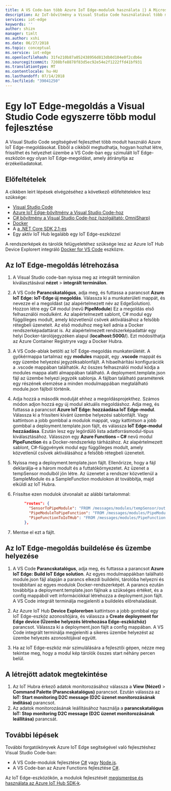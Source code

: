 ```yaml
---
title: A VS Code-ban több Azure IoT Edge-modulok használata |} A Microsoft Docs
description: Az IoT-bővítmény a Visual Studio Code használatával több modul egyidejű fejlesztése az Azure IoT Edge-hez
services: iot-edge
keywords: ''
author: shizn
manager: timlt
ms.author: xshi
ms.date: 06/27/2018
ms.topic: conceptual
ms.service: iot-edge
ms.openlocfilehash: 31fe210b87a052438956d813db0d104e0f2cdb6e
ms.sourcegitcommit: 7208bfe8878f83d5ec92e54e2f1222ffd41bf931
ms.translationtype: MT
ms.contentlocale: hu-HU
ms.lasthandoff: 07/14/2018
ms.locfileid: "39041250"
---
```

# <a name="develop-an-iot-edge-solution-with-multiple-modules-in-visual-studio-code"></a>Egy IoT Edge-megoldás a Visual Studio Code egyszerre több modul fejlesztése

A Visual Studio Code segítségével fejleszthet több modult használó Azure IoT Edge-megoldásokat. Ebből a cikkből megtudhatja, hogyan hozhat létre, frissíthet és helyezhet üzembe a VS Code-ban egy szimulált IoT Edge-eszközön egy olyan IoT Edge-megoldást, amely átirányítja az érzékelőadatokat. 

## <a name="prerequisites"></a>Előfeltételek

A cikkben leírt lépések elvégzéséhez a következő előfeltételekre lesz szüksége:

- [Visual Studio Code](https://code.visualstudio.com/)
- [Azure IoT Edge-bővítmény a Visual Studio Code-hoz](https://marketplace.visualstudio.com/items?itemName=vsciot-vscode.azure-iot-edge)
- [C# bővítmény a Visual Studio Code-hoz (szolgáltató: OmniSharp)](https://marketplace.visualstudio.com/items?itemName=ms-vscode.csharp)
- [Docker](https://docs.docker.com/engine/installation/)
- A [a .NET Core SDK 2.1-es](https://www.microsoft.com/net/download)
- Egy aktív IoT Hub legalább egy IoT Edge-eszközzel

A rendszerképek és tárolók felügyeletéhez szüksége lesz az Azure IoT Hub Device Explorert integráló [Docker for VS Code](https://marketplace.visualstudio.com/items?itemName=PeterJausovec.vscode-docker) eszközre.

## <a name="create-your-iot-edge-solution"></a>Az IoT Edge-megoldás létrehozása

1. A Visual Studio code-ban nyissa meg az integrált terminálon kiválasztásával **nézet** > **integrált terminálon**. 

1. A VS Code **Parancskatalógus**, adja meg, és futtassa a parancsot **Azure IoT Edge: IoT-Edge új megoldás**. Válassza ki a munkaterületi mappát, és nevezze el a megoldást (az alapértelmezett név az EdgeSolution). Hozzon létre egy C# modul (nevű **PipeModule**) Ez a megoldás első felhasználói modulként. Az alapértelmezett sablont, C# modul egy függőleges modult, amely közvetlenül csövek aktiválásához a felsőbb rétegbeli üzeneteit. Az első modulhoz meg kell adnia a Docker rendszerképadattárat is. Az alapértelmezett rendszerképadattár egy helyi Docker-tárolójegyzéken alapul (**localhost:5000/<first module name>**). Ezt módosíthatja az Azure Container Registryre vagy a Docker Hubra. 

2. A VS Code-ablak betölti az IoT Edge-megoldás munkaterületét. A gyökérmappa tartalmaz egy **modules** mappát, egy **.vscode** mappát és egy üzembe helyezési jegyzéksablonfájlt. A hibaelhárítási konfigurációk a .vscode mappában találhatók. Az összes felhasználói modul kódja a modules mappa alatti almappában található. A deployment.template.json fájl az üzembe helyezi jegyzék sablonja. A fájlban található paraméterek egy részének elemzése a minden modulmappában megtalálható module.json fájlból történik.

3. Adja hozzá a második modulját ehhez a megoldásprojekthez. Számos módon adjon hozzá egy új modul aktuális megoldáshoz. Adja meg, és futtassa a parancsot **Azure IoT Edge: hozzáadása IoT Edge-modul**. Válassza ki a frissíteni kívánt üzembe helyezési sablonfájlt. Vagy kattintson a jobb gombbal a modulok mappát, vagy kattintson a jobb gombbal a deployment.template.json fájlt, és válassza **IoT Edge-modul hozzáadása**. Ezután lesz egy legördülő lista adatforrásmodul-típus kiválasztásához. Válasszon egy **Azure Functions – C#** nevű modul **PipeFunction** és a Docker-rendszerkép tárházához. Az alapértelmezett sablont, C#-függvények modul egy függőleges modult, amely közvetlenül csövek aktiválásához a felsőbb rétegbeli üzeneteit.

4. Nyissa meg a deployment.template.json fájlt. Ellenőrizze, hogy a fájl deklarálja-e a három modult és a futtatókörnyezetet. Az üzenet a tempSensor modulból jön létre. Az üzenetet a rendszer közvetlenül a SampleModule és a SampleFunction modulokon át továbbítja, majd elküldi az IoT Hubra. 

5. Frissítse ezen modulok útvonalait az alábbi tartalommal:

   ```json
        "routes": {
          "SensorToPipeModule": "FROM /messages/modules/tempSensor/outputs/temperatureOutput INTO BrokeredEndpoint(\"/modules/PipeModule/inputs/input1\")",
          "PipeModuleToPipeFunction": "FROM /messages/modules/PipeModule/outputs/output1 INTO BrokeredEndpoint(\"/modules/PipeFunction/inputs/input1\")",
          "PipeFunctionToIoTHub": "FROM /messages/modules/PipeFunction/outputs/output1 INTO $upstream"
        },
   ```

5. Mentse el ezt a fájlt.

## <a name="build-and-deploy-your-iot-edge-solution"></a>Az IoT Edge-megoldás buildelése és üzembe helyezése

1. A VS Code **Parancskatalógus**, adja meg, és futtassa a parancsot **Azure IoT Edge: Build IoT Edge solution**. Az egyes modulmappákban található module.json fájl alapján a parancs elkezdi buildelni, tárolóba helyezni és továbbítani az egyes modulok Docker-rendszerképét. A parancs ezután továbbítja a deployment.template.json fájlnak a szükséges értéket, és a config mappából vett információkkal létrehozza a deployment.json fájlt. A VS Code integrált terminálja megjeleníti a buildelés előrehaladását. 

2. Az Azure IoT Hub **Device Explorerben** kattintson a jobb gombbal egy IoT Edge-eszköz azonosítójára, és válassza a **Create deployment for Edge device (Üzembe helyezés létrehozása Edge-eszközhöz)** parancsot. Válassza ki a deployment.json fájlt a config mappában. A VS Code integrált terminálja megjeleníti a sikeres üzembe helyezést az üzembe helyezés azonosítójával együtt.

3. Ha az IoT Edge-eszköz már szimulálására a fejlesztői gépen, nézze meg tekintse meg, hogy a modul kép tárolók összes start néhány percen belül.

## <a name="view-the-generated-data"></a>A létrejött adatok megtekintése

1. Az IoT Hubra érkező adatok monitorozásához válassza a **View (Nézet)** > **Command Palette (Parancskatalógus)** parancsot. Ezután válassza az **IoT: Start monitoring D2C message (D2C üzenet monitorozásának indítása)** parancsot. 
2. Az adatok monitorozásának leállításához használja a **parancskatalógus** **IoT: Stop monitoring D2C message (D2C üzenet monitorozásának leállítása)** parancsát. 

## <a name="next-steps"></a>További lépések

További forgatókönyvek Azure IoT Edge segítségével való fejlesztéshez Visual Studio Code-ban:

* A VS Code-modulok fejlesztése [C#](how-to-develop-csharp-module.md) vagy [Node.js](how-to-develop-node-module.md).
* A VS Code-ban az Azure Functions fejlesztése [C#](how-to-develop-csharp-function.md).

Az IoT Edge-eszközökön, a modulok fejlesztését [megismerése és használata az Azure IoT Hub SDK-k](../iot-hub/iot-hub-devguide-sdks.md).